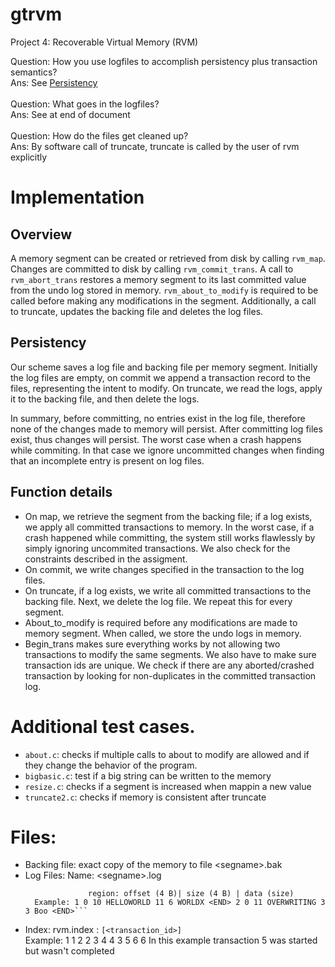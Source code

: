 # gtrvm
Project 4: Recoverable Virtual Memory (RVM)

Question: How you use logfiles to accomplish persistency plus transaction semantics? <br/>
Ans: See [Persistency](#persistency) <br/>
<br/>
Question: What goes in the logfiles? <br/>
Ans: See at end of document <br/>
<br/>
Question: How do the files get cleaned up? <br/>
Ans: By software call of truncate, truncate is called by the user of rvm explicitly <br/>

# Implementation
## Overview
 A memory segment can be created or retrieved from disk by calling `rvm_map`. Changes are committed to disk by calling `rvm_commit_trans`. A call to `rvm_abort_trans` restores a memory segment to its last committed value from the undo log stored in memory. `rvm_about_to_modify` is required to be called before making any modifications in the segment. Additionally, a call to truncate, updates the backing file and deletes the log files.

## Persistency
Our scheme saves a log file and backing file per memory segment. Initially the log files are empty, on commit we append a transaction record to the files, representing the intent to modify. On truncate, we read the logs, apply it to the backing file, and then delete the logs.

In summary, before committing, no entries exist in the log file, therefore none of the changes made to memory will persist. After committing log files exist, thus changes will persist. The worst case when a crash happens while commiting. In that case we ignore uncommitted changes when finding that an incomplete entry is present on log files.

## Function details
* On map, we retrieve the segment from the backing file; if a log exists, we apply all committed transactions to memory. In the worst case, if a crash happened while committing, the system still works flawlessly by simply ignoring uncommited transactions. We also check for the constraints described in the assigment.
* On commit, we write changes specified in the transaction to the log files.
* On truncate, if a log exists, we write all committed transactions to the backing file. Next, we delete the log file. We repeat this for every segment.
* About_to_modify is required before any modifications are made to memory segment. When called, we store the undo logs in memory.
* Begin_trans makes sure everything works by not allowing two transactions to modify the same segments. We also have to make sure transaction ids are unique. We check if there are any aborted/crashed transaction by looking for non-duplicates in the committed transaction log.

# Additional test cases.
* `about.c`: checks if multiple calls to about to modify are allowed and if they change the behavior of the program.
* `bigbasic.c`: test if a big string can be written to the memory
* `resize.c`: checks if a segment is increased when mappin a new value
* `truncate2.c`: checks if  memory is consistent after truncate

# Files:
* Backing file: exact copy of the memory to file &lt;segname&gt;.bak
* Log Files: Name: &lt;segname&gt;.log <br/>
  ```Structure: transaction_id (4 B) | region1 | region2 | ... regionN
                region: offset (4 B)| size (4 B) | data (size)
    Example: 1 0 10 HELLOWORLD 11 6 WORLDX <END> 2 0 11 OVERWRITING 3 3 Boo <END>```
* Index: rvm.index : `[<transaction_id>]` <br/>
     Example: 1 1 2 2 3 4 4 3 5 6 6
     In this example transaction 5 was started but wasn't completed
